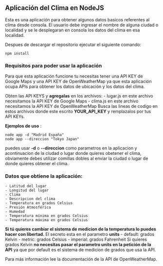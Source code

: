 ## Aplicación del Clima en NodeJS
Esta es una aplicación para obtener algunos datos basicos referentes al clima desde consola.
El usuario debe ingresar el nombre de alguna ciudad o localidad y se le desplegaran en consola los datos del clima en esa localidad.

Despues de descargar el repositorio ejecutar el siguiente comando:
```
npm install
```
### Requisitos para poder usar la aplicación 
Para que esta aplicación funcione tu necesitas tener una API KEY de Google Maps y una API KEY de OpenWeatherMap ya que esta aplicación ocupa APIs para obtener los datos de ubicación y los datos del clima. 

Obten las API KEYS y **agregalas** en los archivos:
    - lugar.js en este archivo necesitamos la API KEY de Google Maps
    - clima.js en este archivo necesitamos la API KEY de OpenWeatherMap
Busca las lineas de codigo en estos archivos donde este escrito **YOUR_API_KEY** y remplazalos por tus API KEYs.

**Ejemplos de uso** :
```
node app -d "Madrid España"
node app --direccion "Tokyo Japan"
```
puedes usar __-d__ o __--direccion__  como parametros en la aplicacion y acontinuacion de la ciudad o lugar donde quieres obetener el clima, obviamente debes utilizar comillas dobles al enviar la ciudad o lugar de donde quieres obtener el clima.

### Datos que obtiene la aplicación:
    - Latitud del lugar
    - Longitud del lugar
    - Clima
    - Descripcion del clima
    - Temperatura en grados Celsius
    - Presión Atmosférica
    - Humedad
    - Temperatura mínima en grados Celsius
    - Temperatura máxima en grados Celsius

**Si tú quieres cambiar el sistema de medicion de la temperatura lo puedes hacer con libertad.**
El secreto esta en el parametro **units** 
    - default: grados Kelvin 
    - metric: grados Celsius
    - imperial: grados Fahrenheit
Si quieres grados Kelvin **no necesitas pasar el parametro units en la petición de la API** ya que por default es el sistema de medicion de grados que usa la API.

Para más información lee la documentación de la API de OpenWeatherMap.
